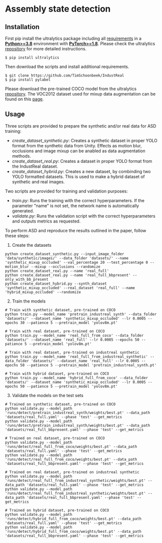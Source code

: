 # Assembly state detection

## Installation 

First pip install the ultralytics package including all [requirements](https://github.com/ultralytics/ultralytics/blob/main/requirements.txt) in a [**Python>=3.8**](https://www.python.org/) environment with [**PyTorch>=1.8**](https://pytorch.org/get-started/locally/). Please check the ultralytics [repository](https://github.com/ultralytics/ultralytics/tree/main) for more detailed instructions.
```
$ pip install ultralytics
```
Then download the scripts and install additional requirements.
```
$ git clone https://github.com/TimSchoonbeek/IndustReal
$ pip install pylabel
```
Please download the pre-trained COCO model from the ultralytics [repository](https://github.com/ultralytics/ultralytics). The VOC2012 dataset used for mixup data augmentation can be found on this [page](http://host.robots.ox.ac.uk/pascal/VOC/voc2012/index.html).

## Usage

Three scripts are provided to prepare the synthetic and/or real data for ASD training:
* *create_dataset_synthetic.py*: Creates a synthetic dataset in proper YOLO format from the synthetic data from Unity. Effects as motion blur, occlusions and image mixup can be anabled as data augmentation methods.
* *create_dataset_real.py*: Creates a dataset in proper YOLO format from the IndustReal dataset.
* *create_dataset_hybrid.py*: Creates a new dataset, by combinding two YOLO formatted datasets. This is used to make a hybrid dataset of synthetic and real images.

Two scripts are provided for training and validation purposes:
* *train.py*: Runs the training with the correct hyperparameters. If the parameter "name" is not set, the network name is automatically generated.
* *validate.py*: Runs the validation script with the correct hyperparameters and outputs metrics as requested.

To perform ASD and reproduce the results outlined in the paper, follow these steps:
1. Create the datasets
```
python create_dataset_synthetic.py --input_image_folder 'data/synthetic/images/' --data_folder 'datasets/' --name 'synthetic_mixup_occluded' --val_percentage 20 --test_percentage 0 --motion_blur --mixup --occlusions --randomize
python create_dataset_real.py --name 'real_full'
python create_dataset_real.py --name 'real_full_bbpresent' --only_with_bb_present
python create_dataset_hybrid.py --synth_dataset 'synthetic_mixup_occluded' --real_dataset 'real_full' --name 'hybrid_mixup_occluded' --randomize
```

2. Train the models
```
# Train with synthetic dataset, pre-trained on COCO
python train.py --model_name 'pretrain_industreal_synth' --data_folder 'datasets/' --dataset_name 'synthetic_mixup_occluded' --lr 0.0005 --epochs 30 --patience 5 --pretrain_model 'yolov8m.pt'

# Train with real dataset, pre-trained on COCO
python train.py --model_name 'real_full_from_coco' --data_folder 'datasets/' --dataset_name 'real_full' --lr 0.0005 --epochs 50 --patience 5 --pretrain_model 'yolov8m.pt'

# Train with real dataset, pre-trained on industreal synthetic
python train.py --model_name 'real_full_from_industreal_synthetic' --data_folder 'datasets/' --dataset_name 'real_full' --lr 0.0005 --epochs 50 --patience 5 --pretrain_model 'pretrain_industreal_synth.pt'

# Train with hybrid dataset, pre-trained on COCO
python train.py --model_name 'hybrid_full_from_coco' --data_folder 'datasets/' --dataset_name 'synthetic_mixup_occluded' --lr 0.0005 --epochs 50 --patience 5 --pretrain_model 'yolov8m.pt'

```

3. Validate the models on the test sets
```
# Trained on synthetic dataset, pre-trained on COCO
python validate.py --model_path 'runs/detect/pretrain_industreal_synth/weights/best.pt' --data_path 'datasets/real_full.yaml' --phase 'test' --get_metrics
python validate.py --model_path 'runs/detect/pretrain_industreal_synth/weights/best.pt' --data_path 'datasets/real_full_bbpresent.yaml' --phase 'test' --get_metrics

# Trained on real dataset, pre-trained on COCO
python validate.py --model_path 'runs/detect/real_full_from_coco/weights/best.pt' --data_path 'datasets/real_full.yaml' --phase 'test' --get_metrics
python validate.py --model_path 'runs/detect/real_full_from_coco/weights/best.pt' --data_path 'datasets/real_full_bbpresent.yaml' --phase 'test' --get_metrics

# Trained on real dataset, pre-trained on industreal synthetic
python validate.py --model_path 'runs/detect/real_full_from_industreal_synthetic/weights/best.pt' --data_path 'datasets/real_full.yaml' --phase 'test' --get_metrics
python validate.py --model_path 'runs/detect/real_full_from_industreal_synthetic/weights/best.pt' --data_path 'datasets/real_full_bbpresent.yaml' --phase 'test' --get_metrics

# Trained on hybrid dataset, pre-trained on COCO
python validate.py --model_path 'runs/detect/hybrid_full_from_coco/weights/best.pt' --data_path 'datasets/real_full.yaml' --phase 'test' --get_metrics
python validate.py --model_path 'runs/detect/hybrid_full_from_coco/weights/best.pt' --data_path 'datasets/real_full_bbpresent.yaml' --phase 'test' --get_metrics
```
